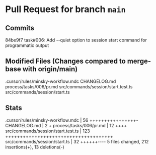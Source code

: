 # Pull Request for branch `main`

## Commits
84be9f7 task#006: Add --quiet option to session start command for programmatic output


## Modified Files (Changes compared to merge-base with origin/main)
.cursor/rules/minsky-workflow.mdc
CHANGELOG.md
process/tasks/006/pr.md
src/commands/session/start.test.ts
src/commands/session/start.ts


## Stats
 .cursor/rules/minsky-workflow.mdc  |  56 ++++++++++++++++-
 CHANGELOG.md                       |   2 +
 process/tasks/006/pr.md            |  12 ++++
 src/commands/session/start.test.ts | 123 +++++++++++++++++++++++++++++++++++++
 src/commands/session/start.ts      |  32 ++++++----
 5 files changed, 212 insertions(+), 13 deletions(-)

